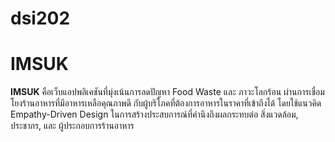 # dsi202

# IMSUK
**IMSUK** คือเว็บแอปพลิเคชันที่มุ่งเน้นการลดปัญหา Food Waste และ ภาวะโลกร้อน ผ่านการเชื่อมโยงร้านอาหารที่มีอาหารเหลือคุณภาพดี กับผู้บริโภคที่ต้องการอาหารในราคาที่เข้าถึงได้ โดยใช้แนวคิด Empathy-Driven Design ในการสร้างประสบการณ์ที่คำนึงถึงผลกระทบต่อ สิ่งแวดล้อม, ประชากร, และ ผู้ประกอบการร้านอาหาร